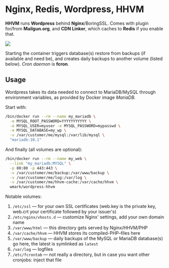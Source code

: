Nginx, Redis, Wordpress, HHVM
=============================

**HHVM** runs **Wordpress** behind **Nginx**/BoringSSL.
Comes with plugin for/from **Mailgun.org**, and **CDN Linker**, which caches to **Redis** if you enable that.

[![](https://badge.imagelayers.io/wmark/wordpress-hhvm:latest.svg)](https://imagelayers.io/?images=wmark/wordpress-hhvm:latest 'Get your own badge on imagelayers.io')

Starting the container triggers database(s) restore from backups (if available and need be),
and creates daily backups to another volume (listed below).
*Cron daemon* is **fcron**.

Usage
-----

Wordpress takes its data needed to connect to MariaDB/MySQL through environment variables,
as provided by Docker image *MariaDB*.

Start with:

```bash
/bin/docker run --rm --name my_mariadb \
  -e MYSQL_ROOT_PASSWORD=YYYYYYYYYYY \
  -e MYSQL_USER=myuser -e MYSQL_PASSWORD=mypasswd \
  -e MYSQL_DATABASE=my_wp \
  -v /var/customer/me/mysql:/var/lib/mysql \
  "mariadb:10.1"
```

And finally (all volumes are optional):

```bash
/bin/docker run --rm --name my_web \
  --link "my_mariadb:MYSQL" \
  -p 80:80 -p 443:443 \
  -v /var/customer/me/backup:/var/www/backup \
  -v /var/customer/me/log:/var/log \
  -v /var/customer/me/hhvm-cache:/var/cache/hhvm \
  wmark/wordpress-hhvm
```

Notable volumes:

 1. `/etc/ssl` — for your own SSL certificates (web.key is the private key, web.crt your certificate followed by your issuer's)
 2. `/etc/nginx/vhosts.d` — customize Nginx' settings, add your own domain name
 3. `/var/www/html` — this directory gets served by Nginx/HHVM/PHP
 4. `/var/cache/hhvm` — HHVM stores its compiled-PHP–files here
 5. `/var/www/backup` — daily backups of the MySQL or MariaDB database(s) go here, the latest is symlinked as `latest`
 6. `/var/log` — logfiles
 7. `/etc/fcrontab` — not really a directory, but in case you want other cronjobs: inject that file
